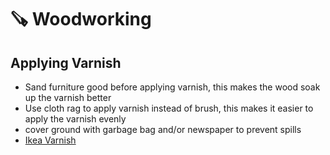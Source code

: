 # 🪚 Woodworking

## Applying Varnish

* Sand furniture good before applying varnish, this makes the wood soak up the varnish better
* Use cloth rag to apply varnish instead of brush, this makes it easier to apply the varnish evenly
* cover ground with garbage bag and/or newspaper to prevent spills
* [Ikea Varnish](https://www.ikea.com/ch/en/p/varda-wood-stain-outdoor-use-brown-40333101/)
